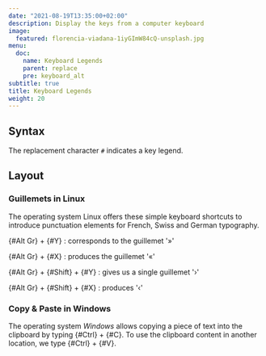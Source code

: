 ```yaml
---
date: "2021-08-19T13:35:00+02:00"
description: Display the keys from a computer keyboard
image:
  featured: florencia-viadana-1iyGImW84cQ-unsplash.jpg
menu:
  doc:
    name: Keyboard Legends
    parent: replace
    pre: keyboard_alt
subtitle: true
title: Keyboard Legends
weight: 20
---
```


## Syntax

The replacement character `#` indicates a key legend.

## Layout

### Guillemets in Linux

The operating system Linux offers these simple keyboard shortcuts to introduce punctuation elements for French, Swiss and German typography.

{#Alt Gr} + {#Y}
: corresponds to the guillemet '»'

{#Alt Gr} + {#X} 
: produces the guillemet '«'

{#Alt Gr} + {#Shift} + {#Y} 
: gives us a single guillemet '›'

{#Alt Gr} + {#Shift} + {#X} 
: produces '‹'

### Copy & Paste in Windows

The operating system *Windows* allows copying a piece of text into the clipboard by typing {#Ctrl} + {#C}. To use the clipboard content in another location, we type {#Ctrl} + {#V}.
